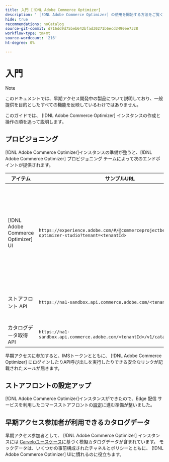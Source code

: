```yaml
---
title: 入門 [!DNL Adobe Commerce Optimizer]
description: ' [!DNL Adobe Commerce Optimizer] の使用を開始する方法をご覧ください。'
hide: true
recommendations: noCatalog
source-git-commit: d716dd9d75beb642bfad30271b6ecd3490ee7328
workflow-type: tm+mt
source-wordcount: '216'
ht-degree: 0%

---
```


# 入門

>[!NOTE]
>
>このドキュメントでは、早期アクセス開発中の製品について説明しており、一般提供を目的としたすべての機能を反映しているわけではありません。

このガイドでは、 [!DNL Adobe Commerce Optimizer] インスタンスの作成と操作の順を追って説明します。

<!--Click the tabs below to see high-level workflow overviews for the following user types:

- Administrators
- Merchants
- Developers

>[!BEGINTABS]

>[!TAB Administrator and merchant workflow]

This diagram provides a high-level overview of how administrators and merchants access and manage [!DNL Adobe Commerce Optimizer] instances. See the [Adobe Admin Console Guide](https://helpx.adobe.com/enterprise/admin-guide.html) for more information about administrator workflows.

NEED DIAGRAM

>[!TAB Developer workflow]

This diagram provides a high-level overview of how developers create integrations for [!DNL Adobe Commerce Optimizer] using App Builder. See the [API documentation](https://developer.adobe.com/commerce/services/cloud/) for more information.

NEED DIAGRAM

>[!ENDTABS]
-->

## プロビジョニング

[!DNL Adobe Commerce Optimizer]インスタンスの準備が整うと、[!DNL Adobe Commerce Optimizer] プロビジョニング チームによって次のエンドポイントが提供されます。

| アイテム | サンプルURL | 目的 |
|---|---|---|
| [!DNL Adobe Commerce Optimizer] UI | `https://experience.adobe.com/#/@commerceprojectbeacon/commerce-optimizer-studio?tenant=<tenantId>` | Commerce Optimizer UIにアクセスしてカタログを管理する:<br>1. マーチャンダイジングルール(製品ディスカバリー、製品Recommendations)。<br>2. カタログ管理(チャンネルおよびポリシーの作成)。<br>3. データInsights(カタログデータの取得ステータス表示)。 |
| ストアフロント API | `https://na1-sandbox.api.commerce.adobe.com/<tenantId>/graphql` | Edge 配信 サービスを利用したコマースストアフロントの設定に必要な API にアクセスします。 |
| カタログデータ取得 API | `https://na1-sandbox.api.commerce.adobe.com/<tenantId>/v1/catalog/<entity>` | カタログ データの取り込みに必要な API にアクセスします。 |

早期アクセスに参加すると、IMSトークンとともに、 [!DNL Adobe Commerce Optimizer] にログインしたりAPI呼び出しを実行したりできる安全なリンクが記載されたメールが届きます。

## ストアフロントの設定アップ

[!DNL Adobe Commerce Optimizer]インスタンスができたので、Edge 配信 サービスを利用したコマースストアフロントの[設定](./storefront.md)に進む準備が整いました。

## 早期アクセス参加者が利用できるカタログデータ

早期アクセス参加者として、 [!DNL Adobe Commerce Optimizer] インスタンスには [Carveloユースケース](./use-case/admin-use-case.md)に基づく模擬カタログデータが含まれています。 モックデータは、いくつかの事前構成されたチャネルとポリシーとともに、 [!DNL Adobe Commerce Optimizer] UIに慣れるのに役立ちます。

<!--Ingest catalog data

By default, [!DNL Adobe Commerce Optimizer] instances do not include any product data.

See the [Ingestion API](https://developer-stage.adobe.com/commerce/services/composable-catalog/data-ingestion/using-the-api/) documentation to learn how you can import your catalog data into [!DNL Adobe Commerce Optimizer].

The catalog data that you ingest is visible in the [data insights](./insights-overview.md) page. Additionally, you can use the [Catalog](./catalog-overview.md) page to define the channels and policies.-->
